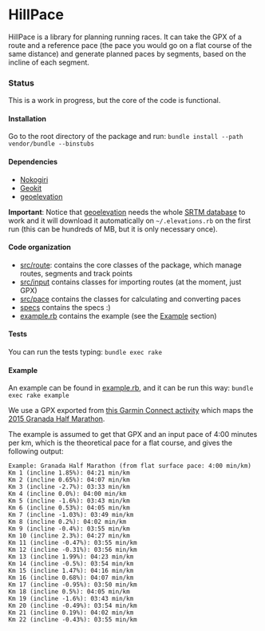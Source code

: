 # HillPace

HillPace is a library for planning running races. It can take the GPX of a route and a reference pace (the pace you would go on a flat course of the same distance) and generate planned paces by segments, based on the incline of each segment.

### Status

This is a work in progress, but the core of the code is functional.

#### Installation

Go to the root directory of the package and run:
```bundle install --path vendor/bundle --binstubs```

#### Dependencies

* [Nokogiri](http://www.nokogiri.org/)
* [Geokit](https://github.com/geokit/geokit)
* [geoelevation](https://github.com/tkrajina/geoelevations)

**Important**: Notice that [geoelevation](https://github.com/tkrajina/geoelevations) needs the whole [SRTM database](https://en.wikipedia.org/wiki/Shuttle_Radar_Topography_Mission) to work and it will download it automatically on `~/.elevations.rb` on the first run (this can be hundreds of MB, but it is only necessary once).

#### Code organization

* [src/route](src/route): contains the core classes of the package, which manage routes, segments and track points
* [src/input](src/input) contains classes for importing routes (at the moment, just GPX)
* [src/pace](src/pace) contains the classes for calculating and converting paces
* [specs](specs) contains the specs :)
* [example.rb](example.rb) contains the example (see the [Example](Page####Example) section)

#### Tests

You can run the tests typing:
```bundle exec rake```

#### Example

An example can be found in [example.rb](example.rb), and it can be run this way:
```bundle exec rake example```

We use a GPX exported from [this Garmin Connect activity](https://connect.garmin.com/modern/activity/770166012) which maps the [2015 Granada Half Marathon](http://www.granada.es/inet/MediaMaraton.nsf/xnotweb/3F5884FDDFD1A9EDC1257E43004048B9?open).

The example is assumed to get that GPX and an input pace of 4:00 minutes per km, which is the theoretical pace for a flat course, and gives the following output:

```
Example: Granada Half Marathon (from flat surface pace: 4:00 min/km)
Km 1 (incline 1.85%): 04:21 min/km
Km 2 (incline 0.65%): 04:07 min/km
Km 3 (incline -2.7%): 03:33 min/km
Km 4 (incline 0.0%): 04:00 min/km
Km 5 (incline -1.6%): 03:43 min/km
Km 6 (incline 0.53%): 04:05 min/km
Km 7 (incline -1.03%): 03:49 min/km
Km 8 (incline 0.2%): 04:02 min/km
Km 9 (incline -0.4%): 03:55 min/km
Km 10 (incline 2.3%): 04:27 min/km
Km 11 (incline -0.47%): 03:55 min/km
Km 12 (incline -0.31%): 03:56 min/km
Km 13 (incline 1.99%): 04:23 min/km
Km 14 (incline -0.5%): 03:54 min/km
Km 15 (incline 1.47%): 04:16 min/km
Km 16 (incline 0.68%): 04:07 min/km
Km 17 (incline -0.95%): 03:50 min/km
Km 18 (incline 0.5%): 04:05 min/km
Km 19 (incline -1.6%): 03:43 min/km
Km 20 (incline -0.49%): 03:54 min/km
Km 21 (incline 0.19%): 04:02 min/km
Km 22 (incline -0.43%): 03:55 min/km
```
